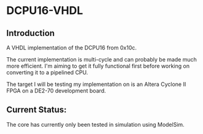 DCPU16-VHDL
===========

Introduction
------------

A VHDL implementation of the DCPU16 from 0x10c. 

The current implementation is multi-cycle and can probably be made much more efficient. I'm aiming to get it fully functional first before working on converting it
to a pipelined CPU.

The target I will be testing my implementation on is an Altera Cyclone II FPGA on a DE2-70 development board.

Current Status: 
---------------

The core has currently only been tested in simulation using ModelSim. 
